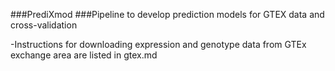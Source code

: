 ###PrediXmod
###Pipeline to develop prediction models for GTEX data and cross-validation


-Instructions for downloading expression and genotype data from GTEx exchange area are 
 listed in gtex.md
